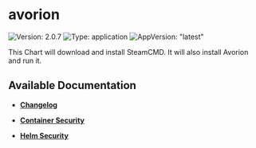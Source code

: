 # avorion

![Version: 2.0.7](https://img.shields.io/badge/Version-2.0.7-informational?style=flat-square) ![Type: application](https://img.shields.io/badge/Type-application-informational?style=flat-square) ![AppVersion: "latest"](https://img.shields.io/badge/AppVersion-"latest"-informational?style=flat-square)

This Chart will download and install SteamCMD. It will also install Avorion and run it.

## Available Documentation

- [**Changelog**](CHANGELOG)

- [**Container Security**](container-security)

- [**Helm Security**](helm-security)

